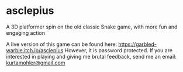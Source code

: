# asclepius
A 3D platformer spin on the old classic Snake game, with more fun and engaging action

A live version of this game can be found here: https://garbled-warble.itch.io/asclepius
However, it is password protected. If you are interested in playing and giving me brutal feedback, send me an email: kurtamohler@gmail.com
